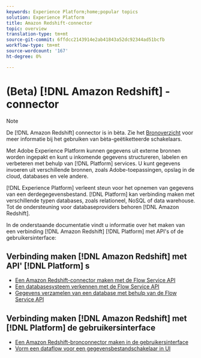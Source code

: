```yaml
---
keywords: Experience Platform;home;popular topics
solution: Experience Platform
title: Amazon Redshift-connector
topic: overview
translation-type: tm+mt
source-git-commit: 6ffdcc2143914e2ab41843a52dc92344ad51bcfb
workflow-type: tm+mt
source-wordcount: '167'
ht-degree: 0%

---
```



# (Beta) [!DNL Amazon Redshift] -connector

>[!NOTE]
>De [!DNL Amazon Redshift] connector is in bèta. Zie het [Bronoverzicht](../../home.md#terms-and-conditions) voor meer informatie bij het gebruiken van bèta-geëtiketteerde schakelaars.

Met Adobe Experience Platform kunnen gegevens uit externe bronnen worden ingepakt en kunt u inkomende gegevens structureren, labelen en verbeteren met behulp van [!DNL Platform] services. U kunt gegevens invoeren uit verschillende bronnen, zoals Adobe-toepassingen, opslag in de cloud, databases en vele andere.

[!DNL Experience Platform] verleent steun voor het opnemen van gegevens van een derdegegevensbestand. [!DNL Platform] kan verbinding maken met verschillende typen databases, zoals relationeel, NoSQL of data warehouse. Tot de ondersteuning voor databaseproviders behoren [!DNL Amazon Redshift].

In de onderstaande documentatie vindt u informatie over het maken van een verbinding [!DNL Amazon Redshift] [!DNL Platform] met API&#39;s of de gebruikersinterface:

## Verbinding maken [!DNL Amazon Redshift] met API&#39; [!DNL Platform] s

- [Een Amazon Redshift-connector maken met de Flow Service API](../../tutorials/api/create/databases/redshift.md)
- [Een databasesysteem verkennen met de Flow Service API](../../tutorials/api/explore/database-nosql.md)
- [Gegevens verzamelen van een database met behulp van de Flow Service API](../../tutorials/api/collect/database-nosql.md)

## Verbinding maken [!DNL Amazon Redshift] met [!DNL Platform] de gebruikersinterface

- [Een Amazon Redshift-bronconnector maken in de gebruikersinterface](../../tutorials/ui/create/databases/redshift.md)
- [Vorm een dataflow voor een gegevensbestandschakelaar in UI](../../tutorials/ui/dataflow/databases.md)